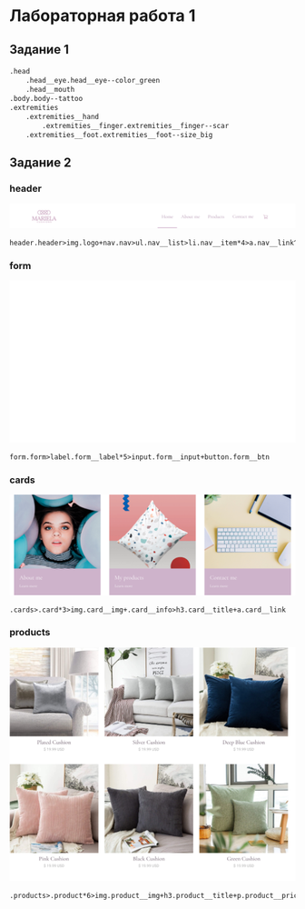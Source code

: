 # Лабораторная работа 1

## Задание 1

```
.head
    .head__eye.head__eye--color_green
    .head__mouth
.body.body--tattoo
.extremities
    .extremities__hand
        .extremities__finger.extremities__finger--scar
    .extremities__foot.extremities__foot--size_big
```

## Задание 2

### header

![header](./img/header.png)

```
header.header>img.logo+nav.nav>ul.nav__list>li.nav__item*4>a.nav__link^li.nav__item>a.nav__link>img.nav__img

```

### form

![form](./img/form.png)

```
form.form>label.form__label*5>input.form__input+button.form__btn
```

### cards

![cards](./img/cards.png)

```
.cards>.card*3>img.card__img+.card__info>h3.card__title+a.card__link
```

### products

![products](./img/products.png)

```
.products>.product*6>img.product__img+h3.product__title+p.product__price
```
